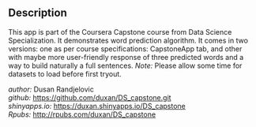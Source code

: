 ## Description

This app is part of the Coursera Capstone course from Data Science Specialization. It demonstrates word prediction algorithm. It comes in two versions: one as per course specifications: CapstoneApp tab, and other with maybe more user-friendly response of three predicted words and a way to build naturally a full sentences. _Note:_ Please allow some time for datasets to load before first tryout.


_author:_ Dusan Randjelovic  
_github:_ https://github.com/duxan/DS_capstone.git  
_shinyapps.io:_ https://duxan.shinyapps.io/DS_capstone  
_Rpubs:_ http://rpubs.com/duxan/DS_capstone
